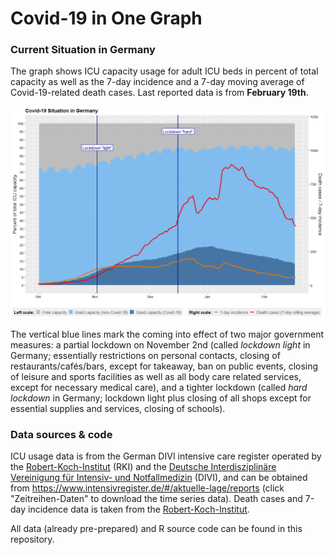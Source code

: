Covid-19 in One Graph
================

### Current Situation in Germany

The graph shows ICU capacity usage for adult ICU beds in percent of
total capacity as well as the 7-day incidence and a 7-day moving average of Covid-19-related death cases. Last reported data is from **February 19th**.

![](onepicture.png)

The vertical blue lines mark the coming into effect of two major
government measures: a partial lockdown on November 2nd (called
*lockdown light* in Germany; essentially restrictions on personal
contacts, closing of restaurants/cafés/bars, except for takeaway, ban on
public events, closing of leisure and sports facilities as well as all
body care related services, except for necessary medical care), and a
tighter lockdown (called *hard lockdown* in Germany; lockdown light plus
closing of all shops except for essential supplies and services, closing
of schools).


### Data sources & code

ICU usage data is from the German DIVI intensive care register operated by the
[Robert-Koch-Institut]() (RKI) and the [Deutsche Interdisziplinäre
Vereinigung für Intensiv- und Notfallmedizin](https://www.divi.de/)
(DIVI), and can be obtained from
<https://www.intensivregister.de/#/aktuelle-lage/reports> (click "Zeitreihen-Daten" to download the time series data).
Death cases and 7-day incidence data is taken from the [Robert-Koch-Institut](https://www.rki.de/DE/Content/InfAZ/N/Neuartiges_Coronavirus/Daten/Fallzahlen_Daten.html;jsessionid=FB9800F61AE81ACFF850FB2567F1F1DB.internet071?nn=2386228).

All data (already pre-prepared) and R source code can be found in this repository.
